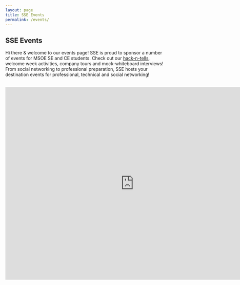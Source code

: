 ```yaml
---
layout: page
title: SSE Events
permalink: /events/
---
```


## SSE Events

Hi there & welcome to our events page! SSE is proud to sponsor a number of events for MSOE SE and CE students. Check out our [hack-n-tells](https://www.rokkincat.com/hack-n-tell), welcome week activities, company tours and mock-whiteboard interviews! From social networking to professional preparation, SSE hosts your destination events for professional, technical and social networking!

<br>
<iframe src="https://calendar.google.com/calendar/embed?src=52b05c5ugq11f30h53d6tuq5dc%40group.calendar.google.com&ctz=America%2FChicago" style="border: 0" width="800" height="600" frameborder="0" scrolling="no"></iframe>
